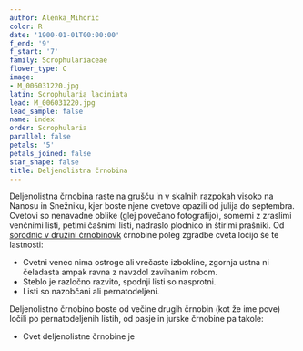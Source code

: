 ```yaml
---
author: Alenka_Mihoric
color: R
date: '1900-01-01T00:00:00'
f_end: '9'
f_start: '7'
family: Scrophulariaceae
flower_type: C
image:
- M_006031220.jpg
latin: Scrophularia laciniata
lead: M_006031220.jpg
lead_sample: false
name: index
order: Scrophularia
parallel: false
petals: '5'
petals_joined: false
star_shape: false
title: Deljenolistna črnobina
---
```

Deljenolistna črnobina raste na grušču in v skalnih razpokah visoko na Nanosu in Snežniku, kjer boste njene cvetove opazili od julija do septembra. Cvetovi so nenavadne oblike (glej povečano fotografijo), somerni z zraslimi venčnimi listi, petimi čašnimi listi, nadraslo plodnico in štirimi prašniki. Od [sorodnic v družini črnobinovk](../../asp/druzina_list_si.asp?name=latin&family=Scrophulariaceae) črnobine poleg zgradbe cveta ločijo še te lastnosti:

-   Cvetni venec nima ostroge ali vrečaste izbokline, zgornja ustna ni čeladasta ampak ravna z navzdol zavihanim robom.
-   Steblo je razločno razvito, spodnji listi so nasprotni.
-   Listi so nazobčani ali pernatodeljeni.

Deljenolistno črnobino boste od večine drugih črnobin (kot že ime pove) ločili po pernatodeljenih listih, od pasje in jurske črnobine pa takole:

-   Cvet deljenolistne črnobine je 
